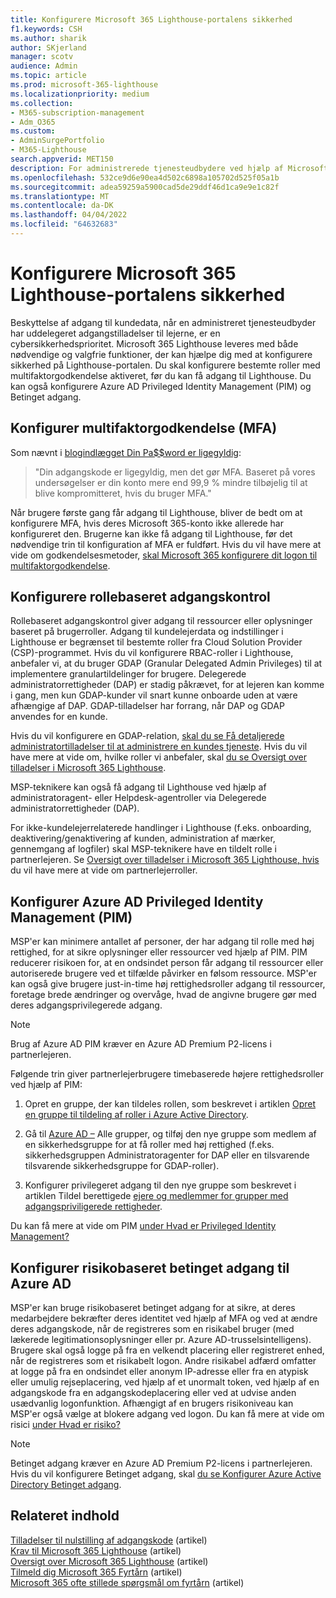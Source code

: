 ```yaml
---
title: Konfigurere Microsoft 365 Lighthouse-portalens sikkerhed
f1.keywords: CSH
ms.author: sharik
author: SKjerland
manager: scotv
audience: Admin
ms.topic: article
ms.prod: microsoft-365-lighthouse
ms.localizationpriority: medium
ms.collection:
- M365-subscription-management
- Adm_O365
ms.custom:
- AdminSurgePortfolio
- M365-Lighthouse
search.appverid: MET150
description: For administrerede tjenesteudbydere ved hjælp af Microsoft 365 Lighthouse kan du få mere at vide om, hvordan du konfigurerer portalsikkerhed.
ms.openlocfilehash: 532ce9d6e90ea4d502c6898a105702d525f05a1b
ms.sourcegitcommit: adea59259a5900cad5de29ddf46d1ca9e9e1c82f
ms.translationtype: MT
ms.contentlocale: da-DK
ms.lasthandoff: 04/04/2022
ms.locfileid: "64632683"
---
```

# <a name="configure-microsoft-365-lighthouse-portal-security"></a>Konfigurere Microsoft 365 Lighthouse-portalens sikkerhed

Beskyttelse af adgang til kundedata, når en administreret tjenesteudbyder har uddelegeret adgangstilladelser til lejerne, er en cybersikkerhedsprioritet. Microsoft 365 Lighthouse leveres med både nødvendige og valgfrie funktioner, der kan hjælpe dig med at konfigurere sikkerhed på Lighthouse-portalen. Du skal konfigurere bestemte roller med multifaktorgodkendelse aktiveret, før du kan få adgang til Lighthouse. Du kan også konfigurere Azure AD Privileged Identity Management (PIM) og Betinget adgang.

## <a name="set-up-multifactor-authentication-mfa"></a>Konfigurer multifaktorgodkendelse (MFA)

Som nævnt i [blogindlægget Din Pa$$word er ligegyldig](https://techcommunity.microsoft.com/t5/azure-active-directory-identity/your-pa-word-doesn-t-matter/ba-p/731984):

> "Din adgangskode er ligegyldig, men det gør MFA. Baseret på vores undersøgelser er din konto mere end 99,9 % mindre tilbøjelig til at blive kompromitteret, hvis du bruger MFA."

Når brugere første gang får adgang til Lighthouse, bliver de bedt om at konfigurere MFA, hvis deres Microsoft 365-konto ikke allerede har konfigureret den. Brugerne kan ikke få adgang til Lighthouse, før det nødvendige trin til konfiguration af MFA er fuldført. Hvis du vil have mere at vide om godkendelsesmetoder, [skal Microsoft 365 konfigurere dit logon til multifaktorgodkendelse](https://support.microsoft.com/office/ace1d096-61e5-449b-a875-58eb3d74de14).

## <a name="set-up-role-based-access-control"></a>Konfigurere rollebaseret adgangskontrol

Rollebaseret adgangskontrol giver adgang til ressourcer eller oplysninger baseret på brugerroller. Adgang til kundelejerdata og indstillinger i Lighthouse er begrænset til bestemte roller fra Cloud Solution Provider (CSP)-programmet. Hvis du vil konfigurere RBAC-roller i Lighthouse, anbefaler vi, at du bruger GDAP (Granular Delegated Admin Privileges) til at implementere granulartildelinger for brugere. Delegerede administratorrettigheder (DAP) er stadig påkrævet, for at lejeren kan komme i gang, men kun GDAP-kunder vil snart kunne onboarde uden at være afhængige af DAP. GDAP-tilladelser har forrang, når DAP og GDAP anvendes for en kunde. 

Hvis du vil konfigurere en GDAP-relation, [skal du se Få detaljerede administratortilladelser til at administrere en kundes tjeneste](/partner-center/gdap-obtain-admin-permissions-to-manage-customer). Hvis du vil have mere at vide om, hvilke roller vi anbefaler, skal [du se Oversigt over tilladelser i Microsoft 365 Lighthouse](m365-lighthouse-overview-of-permissions.md).

MSP-teknikere kan også få adgang til Lighthouse ved hjælp af administratoragent- eller Helpdesk-agentroller via Delegerede administratorrettigheder (DAP).

For ikke-kundelejerrelaterede handlinger i Lighthouse (f.eks. onboarding, deaktivering/genaktivering af kunden, administration af mærker, gennemgang af logfiler) skal MSP-teknikere have en tildelt rolle i partnerlejeren. Se [Oversigt over tilladelser i Microsoft 365 Lighthouse, hvis](m365-lighthouse-overview-of-permissions.md) du vil have mere at vide om partnerlejerroller.

## <a name="set-up-azure-ad-privileged-identity-management-pim"></a>Konfigurer Azure AD Privileged Identity Management (PIM)

MSP'er kan minimere antallet af personer, der har adgang til rolle med høj rettighed, for at sikre oplysninger eller ressourcer ved hjælp af PIM. PIM reducerer risikoen for, at en ondsindet person får adgang til ressourcer eller autoriserede brugere ved et tilfælde påvirker en følsom ressource. MSP'er kan også give brugere just-in-time høj rettighedsroller adgang til ressourcer, foretage brede ændringer og overvåge, hvad de angivne brugere gør med deres adgangsprivilegerede adgang. 

> [!NOTE]
> Brug af Azure AD PIM kræver en Azure AD Premium P2-licens i partnerlejeren.

Følgende trin giver partnerlejerbrugere timebaserede højere rettighedsroller ved hjælp af PIM:

1. Opret en gruppe, der kan tildeles rollen, som beskrevet i artiklen [Opret en gruppe til tildeling af roller i Azure Active Directory](/azure/active-directory/roles/groups-create-eligible).

2. Gå til [Azure AD –](https://portal.azure.com/#blade/Microsoft_AAD_IAM/GroupsManagementMenuBlade/AllGroups) Alle grupper, og tilføj den nye gruppe som medlem af en sikkerhedsgruppe for at få roller med høj rettighed (f.eks. sikkerhedsgruppen Administratoragenter for DAP eller en tilsvarende tilsvarende sikkerhedsgruppe for GDAP-roller).

3. Konfigurer privilegeret adgang til den nye gruppe som beskrevet i artiklen Tildel berettigede [ejere og medlemmer for grupper med adgangspriviligerede rettigheder](/azure/active-directory/privileged-identity-management/groups-assign-member-owner).

Du kan få mere at vide om PIM [under Hvad er Privileged Identity Management?](/azure/active-directory/privileged-identity-management/pim-configure)

## <a name="set-up-risk-based-azure-ad-conditional-access"></a>Konfigurer risikobaseret betinget adgang til Azure AD

MSP'er kan bruge risikobaseret betinget adgang for at sikre, at deres medarbejdere bekræfter deres identitet ved hjælp af MFA og ved at ændre deres adgangskode, når de registreres som en risikabel bruger (med lækerede legitimationsoplysninger eller pr. Azure AD-trusselsintelligens). Brugere skal også logge på fra en velkendt placering eller registreret enhed, når de registreres som et risikabelt logon. Andre risikabel adfærd omfatter at logge på fra en ondsindet eller anonym IP-adresse eller fra en atypisk eller umulig rejseplacering, ved hjælp af et unormalt token, ved hjælp af en adgangskode fra en adgangskodeplacering eller ved at udvise anden usædvanlig logonfunktion. Afhængigt af en brugers risikoniveau kan MSP'er også vælge at blokere adgang ved logon. Du kan få mere at vide om risici [under Hvad er risiko?](/azure/active-directory/identity-protection/concept-identity-protection-risks) 

> [!NOTE]
> Betinget adgang kræver en Azure AD Premium P2-licens i partnerlejeren. Hvis du vil konfigurere Betinget adgang, skal [du se Konfigurer Azure Active Directory Betinget adgang](/appcenter/general/configuring-aad-conditional-access).

## <a name="related-content"></a>Relateret indhold

[Tilladelser til nulstilling af adgangskode](/azure/active-directory/roles/permissions-reference#password-reset-permissions) (artikel)\
[Krav til Microsoft 365 Lighthouse](m365-lighthouse-requirements.md) (artikel)\
[Oversigt over Microsoft 365 Lighthouse](m365-lighthouse-overview.md) (artikel)\
[Tilmeld dig Microsoft 365 Fyrtårn](m365-lighthouse-sign-up.md) (artikel)\
[Microsoft 365 ofte stillede spørgsmål om fyrtårn](m365-lighthouse-faq.yml) (artikel)
